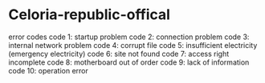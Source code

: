 # Celoria-republic-offical
error codes
code 1: startup problem
code 2: connection problem
code 3: internal network problem
code 4: corrupt file
code 5: insufficient electricity (emergency electricity)
code 6: site not found
code 7: access right incomplete
code 8: motherboard out of order
code 9: lack of information
code 10: operation error


